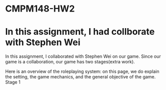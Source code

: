 # CMPM148-HW2

<h1>In this assignment, I had collborate with Stephen Wei</h1>
In this assignment, I collaborated with Stephen Wei on our game. Since our game is a collaboration, our game has two stages(extra work).

Here is an overview of the roleplaying system: on this page, we do explain the setting, the game mechanics, and the general objective of the game. 
Stage 1
